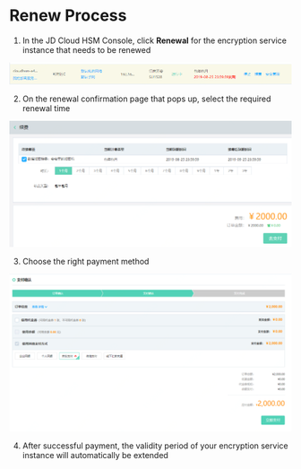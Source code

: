 # Renew Process

1. In the JD Cloud HSM Console, click **Renewal** for the encryption service instance that needs to be renewed

![控制台选择续费](/image/JDCloudHSM/Renew/控制台选择续费.png)

2. On the renewal confirmation page that pops up, select the required renewal time

![选择续费时长](/image/JDCloudHSM/Renew/选择续费时长.png)

3. Choose the right payment method

![确认支付](/image/JDCloudHSM/Renew/确认支付.png)

4. After successful payment, the validity period of your encryption service instance will automatically be extended

